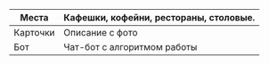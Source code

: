 
| Места    | Кафешки, кофейни, рестораны, столовые. |
| -------- | -------------------------------------- |
| Карточки | Описание с фото                        |
| Бот      | Чат-бот с алгоритмом работы            |

